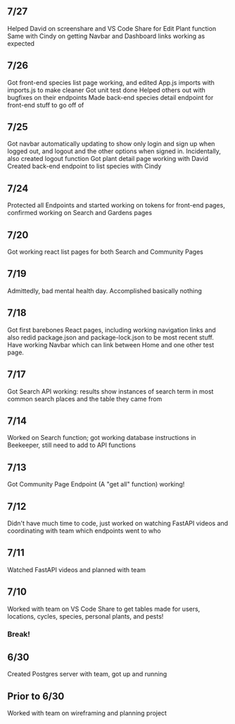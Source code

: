 ## 7/27
Helped David on screenshare and VS Code Share for Edit Plant function
Same with Cindy on getting Navbar and Dashboard links working as expected

## 7/26
Got front-end species list page working, and edited App.js imports with imports.js to make cleaner
Got unit test done
Helped others out with bugfixes on their endpoints
Made back-end species detail endpoint for front-end stuff to go off of

## 7/25
Got navbar automatically updating to show only login and sign up when logged out, and logout and the other options when signed in.
Incidentally, also created logout function
Got plant detail page working with David
Created back-end endpoint to list species with Cindy

## 7/24
Protected all Endpoints and started working on tokens for front-end pages, confirmed working on Search and Gardens pages

## 7/20
Got working react list pages for both Search and Community Pages

## 7/19
Admittedly, bad mental health day. Accomplished basically nothing

## 7/18
Got first barebones React pages, including working navigation links and also redid package.json and package-lock.json to be most recent stuff. Have working Navbar which can link between Home and one other test page.

## 7/17
Got Search API working: results show instances of search term in most common search places and the table they came from

## 7/14
Worked on Search function; got working database instructions in Beekeeper, still need to add to API functions

## 7/13
Got Community Page Endpoint (A "get all" function) working!

## 7/12
Didn't have much time to code, just worked on watching FastAPI videos and coordinating with team which endpoints went to who

## 7/11
Watched FastAPI videos and planned with team

## 7/10
Worked with team on VS Code Share to get tables made for users, locations, cycles, species, personal plants, and pests!

### Break!

## 6/30
Created Postgres server with team, got up and running

## Prior to 6/30
Worked with team on wireframing and planning project
